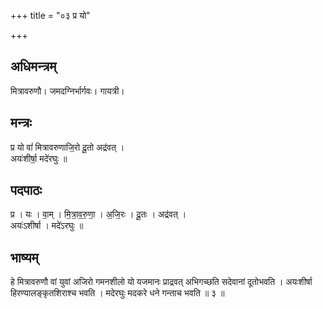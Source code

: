 +++
title = "०३ प्र यो"

+++
## अधिमन्त्रम्
मित्रावरुणौ। जमदग्निर्भार्गवः। गायत्री।

## मन्त्रः
प्र यो वां॑ मित्रावरुणाजि॒रो दू॒तो अद्र॑वत् ।  
अयः॑शीर्षा॒ मदे॑रघुः ॥

## पदपाठः
प्र । यः । वा॒म् । मि॒त्रा॒व॒रु॒णा॒ । अ॒जि॒रः । दू॒तः । अद्र॑वत् ।  
अयः॑ऽशीर्षा । मदे॑ऽरघुः ॥

## भाष्यम्
हे मित्रावरुणौ वां युवां अजिरो गमनशीलो यो यजमानः प्राद्रवत् अभिगच्छति सदेवानां दूतोभवति । अयःशीर्षा हिरण्यालङ्कृतशिराश्च भवति । मदेरघुः मदकरे धने गन्ताच भवति ॥ ३ ॥